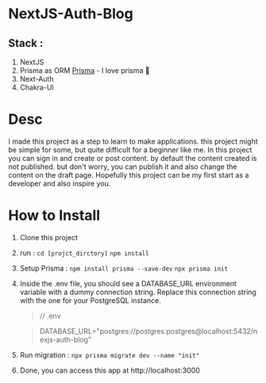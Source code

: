 # NextJS-Auth-Blog
## Stack : 
1. NextJS
2. Prisma as ORM [Prisma](http://prisma.io) - I love prisma 💜
3. Next-Auth
4. Chakra-UI


# Desc
I made this project as a step to learn to make applications. this project might be simple for some, but quite difficult for a beginner like me.
In this project you can sign in and create or post content. by default the content created is not published. but don't worry, you can publish it and also change the content on the draft page.
Hopefully this project can be my first start as a developer and also inspire you.

# How to Install
1. Clone this project
2. run :
    `cd [projct_dirctory]` 
    `npm install`
3. Setup Prisma :
    `npm install prisma --save-dev`
    `npx prisma init`
4. Inside the .env file, you should see a DATABASE_URL environment variable with a dummy connection string. Replace this connection string with the one for your PostgreSQL instance.
    
    > // .env

    > DATABASE_URL="postgres://postgres:postgres@localhost:5432/nexjs-auth-blog"

5. Run migration :
 `npx prisma migrate dev --name "init"`
6. Done, you can access this app at http://localhost:3000